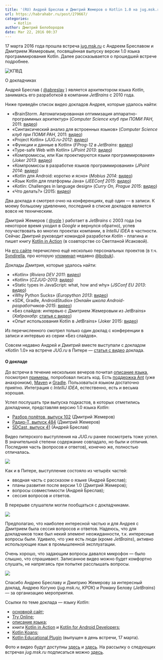 ```yaml
---
title: '(RU) Андрей Бреслав и Дмитрий Жемеров о Kotlin 1.0 на jug.msk.ru'
url: https://habrahabr.ru/post/279667/
categories:
    - Kotlin
author: Дмитрий Белобородов
date: Mar 22, 2016 00:37
---
```

17 марта 2016 года прошла встреча [jug.msk.ru](http://jug.msk.ru/) с Андреем Бреславом и Дмитрием Жемеровым, посвящённая выпуску версии 1.0 языка программирования Kotlin. Далее рассказывается о прошедшей встрече подробнее.

![КПВД](https://habrastorage.org/files/c29/a51/0ef/c29a510efb444bb4bc8b18f8ad740523.jpg)

О докладчиках

Андрей Бреслав ( [@abreslav](https://habrahabr.ru/users/abreslav/) ) является архитектором языка _Kotlin_, занимаясь его разработкой в компании _JetBrains_ с 2010 года.

Ниже приведён список видео докладов Андрея, которые удалось найти:

* «BrainStorm. Автоматизированная оптимизация аппаратно-программных архитектур» (_Computer Science клуб при ПОМИ РАН_, 2011: [видео](https://www.youtube.com/watch?v=wZXEhngRzMA))
* «Синтаксический анализ для встроенных языков» (_Computer Science клуб при ПОМИ РАН_, 2011: [видео](https://www.youtube.com/watch?v=PARloe1mPkc))
* «Project Kotlin» (_JUG.ru-2012_: [видео](https://www.youtube.com/watch?v=wjkaPXT_vY4&index=11&list=PLVe-2wcL84b8pj7VOoa-6L9Q0sDjibdoF))
* «Функции и данные в Kotlin» (_FProg-12 в JetBrains_: [видео](https://www.youtube.com/watch?v=0AzLhiic0fM))
* «Type-safe Web with Kotlin» (_JPoint 2013_: [видео](https://www.youtube.com/watch?v=6y-4xJWFLl4&index=10&list=PLVe-2wcL84b8pj7VOoa-6L9Q0sDjibdoF))
* «Компромиссы, или Как проектируются языки программирования» (_Joker 2013_: [видео](https://www.youtube.com/watch?v=CX_K1r0Vklg&index=8&list=PLVe-2wcL84b8pj7VOoa-6L9Q0sDjibdoF))
* «Компромиссы в разработке языков программирования» (_JPoint 2014_: [видео](https://www.youtube.com/watch?v=HE4yyPpUsy4&index=7&list=PLVe-2wcL84b8pj7VOoa-6L9Q0sDjibdoF))
* «Kotlin для Android: коротко и ясно» (_Mobius 2014_: [видео](https://www.youtube.com/watch?v=VU_L2_XGQ9s&index=9&list=PLVe-2wcL84b8pj7VOoa-6L9Q0sDjibdoF))
* «Язык Kotlin для платформы Java» (_JEEConf 2015_: [видео](https://www.youtube.com/watch?v=018n0aXiljc))
* «Kotlin: Challenges in language design» (_Curry On, Prague 2015_: [видео](https://www.youtube.com/watch?v=zVZFv80l_lQ))
* «Что делать?» (2015: [видео](https://www.youtube.com/watch?v=P_qrDQMBRzw))

Два доклада я смотрел очно на конференциях, ещё один — в записи. К моему большому удивлению, последний в списке докладов является вовсе не техническим.


Дмитрий Жемеров ( [@yole](https://habrahabr.ru/users/yole/) ) работает в _JetBrains_ с 2003 года (на некоторое время уходил в _Google_ и вернулся обратно), успев поучаствовать во многих проектах компании, в _IntelliJ IDEA_ в частности. Сейчас Дмитрий руководит командой разработки _Kotlin_ - плагина и пишет книгу [Kotlin in Action](https://www.manning.com/books/kotlin-in-action) (в соавторстве со Светланой Исаковой).

На [его сайте](http://yole.ru) перечислено ещё несколько персональных проектов (в т.ч. [Syndirella](https://sourceforge.net/projects/syndirella/), про которую [упоминал](https://radio-t.com/p/2016/02/20/podcast-484/) недавно [@bobuk](https://habrahabr.ru/users/bobuk/)).

Доклады Дмитрия, которые удалось найти:

* «Kotlin» (_Riviera DEV 2011_: [видео](https://www.youtube.com/watch?v=P0SisYQrosg))
* «Kotlin» (_CZJUG-2013_: [видео](https://www.youtube.com/watch?v=acLBPytzpEI))
* «Static types in JavaScript: what, how and why» (_JSConf EU 2013_: [видео](https://www.youtube.com/watch?v=0r9HPRJUaFo))
* «Why Python Sucks» (_Europython 2013_: [видео](https://www.youtube.com/watch?v=PlXEsrhF1iE))
* «SDK, Gradle, AndroidStudio» (_Онлайн школа Android-разработчиков-2015_: [видео](https://www.youtube.com/watch?v=ZyPgFuPwXoQ))
* «Без слайдов: интервью с Дмитрием Жемеровым из JetBrains» (_Хабрахабр_: [статья с видео](https://habrahabr.ru/company/jugru/blog/263905/))
* «Опыт использования Kotlin в JetBrains» (Joker 2015: [видео](https://www.youtube.com/watch?v=c1tf_zLGMKM&index=6&list=PLVe-2wcL84b8pj7VOoa-6L9Q0sDjibdoF))

Из перечисленного смотрел только один доклад с конференции в записи и интервью из серии «Без слайдов».

Совсем недавно Андрей и Дмитрий вместе выступали с докладом «Kotlin 1.0» на встрече _JUG.ru_ в Питере — [статья с видео](https://habrahabr.ru/company/jugru/blog/278647/) доклада.

#### О докладе

До встречи в течение нескольких вечеров почитал [описание языка](https://kotlinlang.org/docs/reference/), посмотрел [примеры](https://github.com/JetBrains/kotlin-examples), попробовал писать код. Есть [поддержка Ant](https://kotlinlang.org/docs/reference/using-ant.html) (уже анахронизм), [Maven](https://kotlinlang.org/docs/reference/using-maven.html) и [Gradle](https://kotlinlang.org/docs/reference/using-gradle.html). Пользоваться языком достаточно приятно. Интеграция с _IntelliJ IDEA_, естественно, есть и весьма хорошая.

Успел послушать три выпуска подкастов, в которых отметились докладчики, представляя версию 1.0 языка _Kotlin_:

* [Разбор полётов, выпуск 102](http://razbor-poletov.com/2016/02/episode-102.html) (Дмитрий Жемеров)
* [Радио-Т, выпуск 484](https://radio-t.com/p/2016/02/20/podcast-484/) (Дмитрий Жемеров)
* [SDCast, выпуск 41](https://sdcast.ksdaemon.ru/2016/03/sdcast-41/) (Андрей Бреслав)

Видео питерского выступления на _JUG.ru_ ранее посмотреть тоже успел. В значительной степени содержание совпадало, но были и отличия. Последняя часть (вопросов и ответов), конечно же, полностью отличалась.

![](https://habrastorage.org/files/ebc/899/747/ebc8997475c04c1c82bf59daf46f7d21.jpg)

Как и в Питере, выступление состояло из четырёх частей:

* вводная часть с рассказом о языке (Андрей Бреслав);
* планы развития после версии 1.0 (Дмитрий Жемеров);
* вопросы совместимости (Андрей Бреслав);
* сессия вопросов и ответов.

В перерыве слушатели могли пообщаться с докладчиками.

![](https://habrastorage.org/files/e0d/ffc/356/e0dffc35632a4c43aade34c9f3efa386.jpg)

Предполагаю, что наиболее интересной частью и для Андрея с Дмитрием была сессия вопросов и ответов. Надеюсь, что для докладчиков тоже был некий элемент неожиданности, т.к. интересные вопросы были. Удивило, что уже есть люди (кроме _JetBrains_), активно использующие язык в промышленной эксплуатации.

Очень хорошо, что задающим вопросы давался микрофон — было слышно, что спрашивают. Записанное видео можно будет комфортно слушать, не напрягаясь при попытке расслышать вопросы.

![](https://habrastorage.org/files/342/253/3f8/3422533f8cc548c8a83e2f03eff97409.jpg)

Спасибо Андрею Бреславу и Дмитрию Жемерову за интересный доклад, Андрею Когуню (_jug.msk.ru_, _КРОК_) и Роману Белову (_JetBrains_) — за организацию мероприятия.

Ссылки по теме доклада — языку _Kotlin_:

* [основной сайт](https://kotlinlang.org);
* [Try Online](http://try.kotlinlang.org);
* [описание языка](https://kotlinlang.org/docs/reference/);
* книги [Kotlin in Action](https://www.manning.com/books/kotlin-in-action) и [Kotlin for Android Developers](https://leanpub.com/kotlin-for-android-developers);
* [Kotlin Koans](https://kotlinlang.org/docs/tutorials/koans.html);
* [Kotlin Educational Plugin](http://blog.jetbrains.com/kotlin/2016/03/kotlin-educational-plugin/) (выпущен в день встречи, 17 марта).

Фото и видео будут доступны [здесь](http://vk.com/jugmsk) и [здесь](https://plus.google.com/communities/115981831554057619568). На рассылку о следующих встречах _jug.msk.ru_ подписаться можно [здесь](http://jug.msk.ru).
